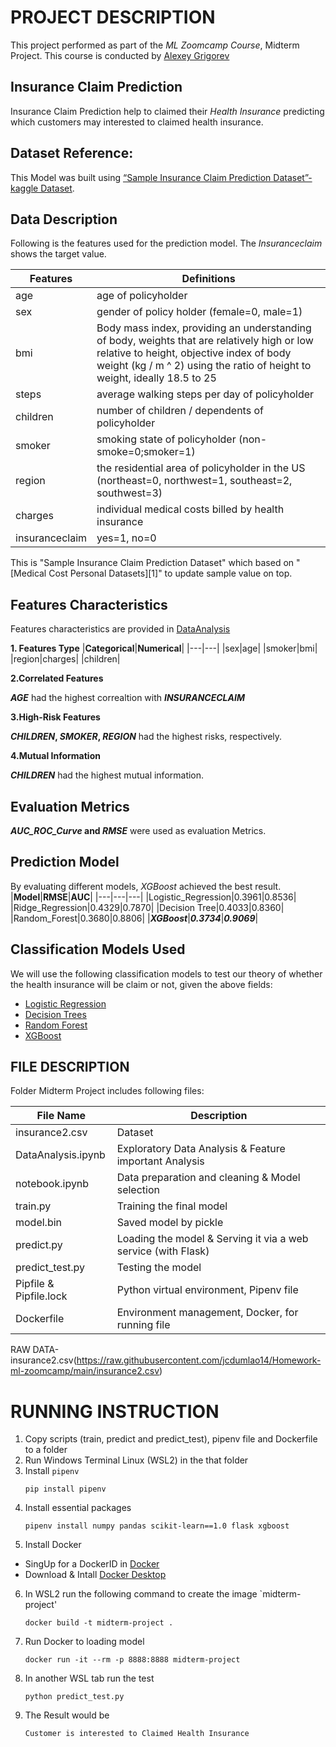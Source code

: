 # PROJECT DESCRIPTION

This project performed as part of the _ML Zoomcamp Course_, Midterm Project. This course is conducted by [Alexey Grigorev](https://bit.ly/3BxeAoB)

## Insurance Claim Prediction
Insurance Claim Prediction help to claimed their _Health Insurance_ predicting which customers may interested to claimed health insurance.

## Dataset Reference:
This Model was built using [“Sample Insurance Claim Prediction Dataset”-kaggle Dataset](https://bit.ly/3bEwA5D).

## Data Description
Following is the features used for the prediction model. The _Insuranceclaim_ shows the target value.

| **Features** | **Definitions** |
|---|---|
| age | age of policyholder|
| sex | gender of policy holder (female=0, male=1)|
|bmi | Body mass index, providing an understanding of body, weights that are relatively high or low relative to height, objective index of body weight (kg / m ^ 2) using the ratio of height to weight, ideally 18.5 to 25|
|steps | average walking steps per day of policyholder|
|children| number of children / dependents of policyholder|
|smoker| smoking state of policyholder (non-smoke=0;smoker=1)|
|region| the residential area of policyholder in the US (northeast=0, northwest=1, southeast=2, southwest=3)|
|charges | individual medical costs billed by health insurance|
|insuranceclaim | yes=1, no=0|

This is "Sample Insurance Claim Prediction Dataset" which based on "[Medical Cost Personal Datasets][1]" to update sample value on top.

## Features Characteristics
Features characteristics are provided in [DataAnalysis](https://github.com/jcdumlao14/Homework-ml-zoomcamp/blob/main/Midterm%20Project/DataAnalysis.ipynb)

**1. Features Type**
|**Categorical**|**Numerical**|
|---|---|
|sex|age|
|smoker|bmi|
|region|charges|
|children|

**2.Correlated Features**

**_AGE_** had the highest correaltion with **_INSURANCECLAIM_**

**3.High-Risk Features**

**_CHILDREN_, _SMOKER_, _REGION_** had the highest risks, respectively.

**4.Mutual Information**

**_CHILDREN_** had the highest mutual information.

## Evaluation Metrics
**_AUC_ROC_Curve_ and _RMSE_** were used as evaluation Metrics.

## Prediction Model
By evaluating different models, _XGBoost_ achieved the best result.
|**Model**|**RMSE**|**AUC**|
|---|---|---|
|Logistic_Regression|0.3961|0.8536|
|Ridge_Regression|0.4329|0.7870|
|Decision Tree|0.4033|0.8360|
|Random_Forest|0.3680|0.8806|
|***XGBoost***|***0.3734***|***0.9069***|

## Classification Models Used
We will use the following classification models to test our theory of whether the health insurance will be claim or not, given the above fields: 

* [Logistic Regression](https://scikit-learn.org/stable/modules/generated/sklearn.linear_model.LogisticRegression.html)
* [Decision Trees](https://scikit-learn.org/stable/modules/generated/sklearn.tree.DecisionTreeClassifier.html)
* [Random Forest](https://scikit-learn.org/stable/modules/generated/sklearn.ensemble.RandomForestClassifier.html)
* [XGBoost](https://xgboost.readthedocs.io/en/latest/python/index.html)


## FILE DESCRIPTION
Folder Midterm Project includes following files:

|**File Name**|**Description**|
|---|---|
|insurance2.csv|Dataset|
|DataAnalysis.ipynb|Exploratory Data Analysis & Feature important Analysis|
|notebook.ipynb|Data preparation and cleaning & Model selection|
|train.py|Training the final model|
|model.bin|Saved model by pickle|
|predict.py|Loading the model & Serving it via a web service (with Flask)|
|predict_test.py|Testing the model|
|Pipfile & Pipfile.lock|Python virtual environment, Pipenv file|
|Dockerfile|Environment management, Docker, for running file|

RAW DATA-insurance2.csv(https://raw.githubusercontent.com/jcdumlao14/Homework-ml-zoomcamp/main/insurance2.csv)

# RUNNING INSTRUCTION
1. Copy scripts (train, predict and predict_test), pipenv file and Dockerfile to a folder
2. Run Windows Terminal Linux (WSL2) in the that folder
3. Install `pipenv`
   ```
   pip install pipenv
   ```
4. Install essential packages
   ```
   pipenv install numpy pandas scikit-learn==1.0 flask xgboost
   ```
5. Install Docker
 - SingUp for a DockerID in [Docker](https://hub.docker.com/)
 - Download & Intall [Docker Desktop](https://docs.docker.com/desktop/windows/install/)
 
6. In WSL2 run the following command to create the image `midterm-project'
   ```
   docker build -t midterm-project .
   ```
7. Run Docker to loading model
   ```
   docker run -it --rm -p 8888:8888 midterm-project
   ```
8. In another WSL tab run the test 
   ```
   python predict_test.py
   ```
9. The Result would be
   ```
   Customer is interested to Claimed Health Insurance
   ```
